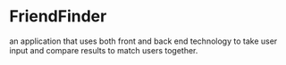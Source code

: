 # FriendFinder
an application that uses both front and back end technology to take user input and compare results to match users together.
